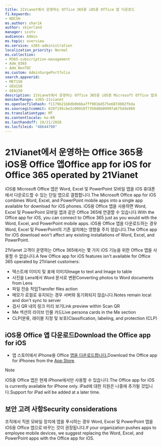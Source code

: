 ```yaml
---
title: 21Vianet에서 운영하는 Office 365용 iOS용 Office 앱 다운로드
f1.keywords:
- NOCSH
ms.author: sharik
author: skjerland
manager: scotv
audience: Admin
ms.topic: overview
ms.service: o365-administration
localization_priority: Normal
ms.collection:
- M365-subscription-management
- Adm_O365
- Adm_NonTOC
ms.custom: AdminSurgePortfolio
search.appverid:
- MET150
- GEU150
- GEA150
description: 21Vianet에서 운영하는 Office 365용 iOS용 Microsoft Office 앱과 중국 고객을 위해 다운로드하는 방법에 대해 자세히 알아보하세요.
monikerRange: o365-21vianet
ms.openlocfilehash: f1179b21b8db9b6ba7ff9016d575e687d802fbda
ms.sourcegitcommit: 628f195cbe3c00910f7350d8b09997a675dde989
ms.translationtype: MT
ms.contentlocale: ko-KR
ms.lasthandoff: 10/21/2020
ms.locfileid: "48644798"
---
```

# <a name="office-app-for-ios-for-office-365-operated-by-21vianet"></a><span data-ttu-id="fa1e1-103">21Vianet에서 운영하는 Office 365용 iOS용 Office 앱</span><span class="sxs-lookup"><span data-stu-id="fa1e1-103">Office app for iOS for Office 365 operated by 21Vianet</span></span>

<span data-ttu-id="fa1e1-104">iOS용 Microsoft Office 앱은 Word, Excel 및 PowerPoint 모바일 앱을 iOS 휴대폰에서 다운로드할 수 있는 단일 앱으로 결합합니다.</span><span class="sxs-lookup"><span data-stu-id="fa1e1-104">The Microsoft Office app for iOS combines Word, Excel, and PowerPoint mobile apps into a single app available for download for iOS phones.</span></span> <span data-ttu-id="fa1e1-105">iOS용 Office 앱을 사용하면 Word, Excel 및 PowerPoint 모바일 앱과 같은 Office 365에 연결할 수 있습니다.</span><span class="sxs-lookup"><span data-stu-id="fa1e1-105">With the Office app for iOS, you can connect to Office 365 just as you would with the Word, Excel, and PowerPoint mobile apps.</span></span> <span data-ttu-id="fa1e1-106">iOS용 Office 앱을 다운로드하는 경우 Word, Excel 및 PowerPoint의 기존 설치에는 영향을 주지 않습니다.</span><span class="sxs-lookup"><span data-stu-id="fa1e1-106">The Office app for iOS download won't affect any existing installations of Word, Excel, and PowerPoint.</span></span>

<span data-ttu-id="fa1e1-107">21Vianet 고객이 운영하는 Office 365에서는 몇 가지 iOS 기능을 위한 Office 앱을 사용할 수 없습니다.</span><span class="sxs-lookup"><span data-stu-id="fa1e1-107">A few Office app for iOS features isn't available for Office 365 operated by 21Vianet customers:</span></span>

- <span data-ttu-id="fa1e1-108">텍스트에 이미지 및 표에 이미지</span><span class="sxs-lookup"><span data-stu-id="fa1e1-108">Image to text and Image to table</span></span> 
- <span data-ttu-id="fa1e1-109">사진을 Lens에서 Word 문서로 변환</span><span class="sxs-lookup"><span data-stu-id="fa1e1-109">Converting photos to Word documents from Lens</span></span> 
- <span data-ttu-id="fa1e1-110">파일 전송 작업</span><span class="sxs-lookup"><span data-stu-id="fa1e1-110">Transfer files action</span></span> 
- <span data-ttu-id="fa1e1-111">메모가 로컬로 유지되는 경우 서버와 동기화되지 않습니다.</span><span class="sxs-lookup"><span data-stu-id="fa1e1-111">Notes remain local and don't sync to server</span></span>
- <span data-ttu-id="fa1e1-112">검사 QR 내의 링크 미리 보기</span><span class="sxs-lookup"><span data-stu-id="fa1e1-112">Link preview within Scan QR</span></span>
- <span data-ttu-id="fa1e1-113">Me 섹션의 라이브 인물 카드</span><span class="sxs-lookup"><span data-stu-id="fa1e1-113">Live persona cards in the Me section</span></span>
- <span data-ttu-id="fa1e1-114">CLP(분류, 레이블 지정 및 보호)</span><span class="sxs-lookup"><span data-stu-id="fa1e1-114">Classification, labeling, and protection (CLP)</span></span>


## <a name="download-the-office-app-for-ios"></a><span data-ttu-id="fa1e1-115">iOS용 Office 앱 다운로드</span><span class="sxs-lookup"><span data-stu-id="fa1e1-115">Download the Office app for iOS</span></span>

- <span data-ttu-id="fa1e1-116">앱 스토어에서 iPhone용 Office [앱을 다운로드합니다.](https://products.office.com/mobile/office?rtc=2)</span><span class="sxs-lookup"><span data-stu-id="fa1e1-116">Download the Office app for iPhones from the [App Store](https://products.office.com/mobile/office?rtc=2).</span></span> 

> [!NOTE]
> <span data-ttu-id="fa1e1-117">iOS용 Office 앱은 현재 iPhone에서만 사용할 수 있습니다.</span><span class="sxs-lookup"><span data-stu-id="fa1e1-117">The Office app for iOS is currently available for iPhone only.</span></span> <span data-ttu-id="fa1e1-118">iPad에 대한 지원은 나중에 추가될 것입니다.</span><span class="sxs-lookup"><span data-stu-id="fa1e1-118">Support for iPad will be added at a later time.</span></span> 

## <a name="security-considerations"></a><span data-ttu-id="fa1e1-119">보안 고려 사항</span><span class="sxs-lookup"><span data-stu-id="fa1e1-119">Security considerations</span></span>

<span data-ttu-id="fa1e1-120">조직에서 직원 모바일 장치에 앱을 푸시하는 경우 Word, Excel 및 PowerPoint 앱을 iOS용 Office 앱으로 바꾸는 것이 권장됩니다.</span><span class="sxs-lookup"><span data-stu-id="fa1e1-120">If your organization pushes apps to employee mobile devices, we suggest replacing the Word, Excel, and PowerPoint apps with the Office app for iOS.</span></span>  



